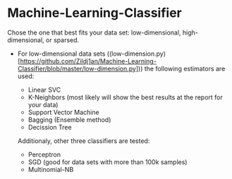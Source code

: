 # Machine-Learning-Classifier
Chose the one that best fits your data set: low-dimensional, high-dimensional, or sparsed.

* For low-dimensional data sets ((low-dimension.py)[https://github.com/Zildj1an/Machine-Learning-Classifier/blob/master/low-dimension.py])) the following estimators are used:
  + Linear SVC
  + K-Neighbors (most likely will show the best results at the report for your data)
  + Support Vector Machine
  + Bagging (Ensemble method)
  + Decission Tree
  
  Additionaly, other three classifiers are tested:
  
  + Perceptron
  + SGD (good for data sets with more than 100k samples)
  + Multinomial-NB
